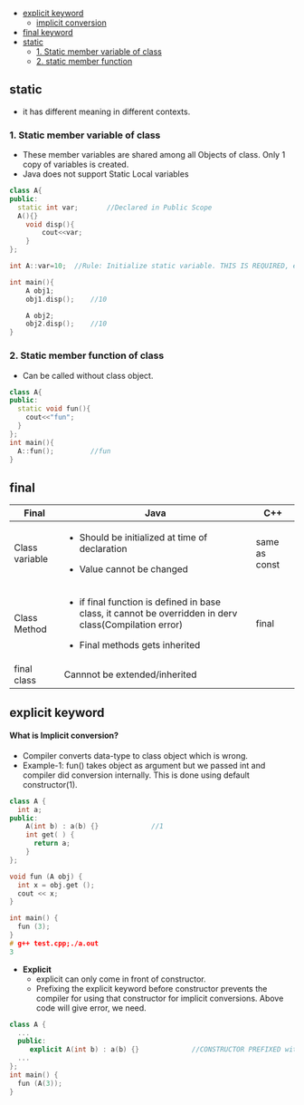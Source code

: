 - [explicit keyword](#explicit)
  - [implicit conversion](#impl)
- [final keyword](#final)
- [static](#what)
  - [1. Static member variable of class](#variable)
  - [2. static member function](#func)

<a name=what></a>
## static
- it has different meaning in different contexts.

<a name=variable></a>
### 1. Static member variable of class
- These member variables are shared among all Objects of class. Only 1 copy of variables is created.
- Java does not support Static Local variables
```c++
class A{
public:
  static int var;    	//Declared in Public Scope
  A(){}
	void disp(){
		cout<<var;
	}
};

int A::var=10;  //Rule: Initialize static variable. THIS IS REQUIRED, else Compiler will give undefined reference Error for var

int main(){
	A obj1;
	obj1.disp();    //10

	A obj2;
	obj2.disp();    //10
} 
```

<a name=func></a>
### 2. Static member function of class
- Can be called without class object.
```c++
class A{
public:
  static void fun(){
    cout<<"fun";
  }
};
int main(){
  A::fun();         //fun
}
```

<a name=final></a>
## final

|Final|Java|C++|
|---|---|---|
|Class variable|<ul><li>Should be initialized at time of declaration</li></ul><ul><li>Value cannot be changed</li></ul>|same as const|
|Class Method|<ul><li>if final function is defined in base class, it cannot be overridden in derv class(Compilation error)</li></ul><ul><li>Final methods gets inherited</li></ul>|final|
|final class|Cannnot be extended/inherited||

<a name=explicit></a>
## explicit keyword

<a name=impl></a>
#### What is Implicit conversion?
- Compiler converts data-type to class object which is wrong.
- Example-1: fun() takes object as argument but we passed int and compiler did conversion internally. This is done using default constructor(1).
```c++
class A {
  int a;
public:
    A(int b) : a(b) {}             //1
    int get( ) {
      return a;
    }
};

void fun (A obj) {
  int x = obj.get ();
  cout << x;
}

int main() {
  fun (3);
}
# g++ test.cpp;./a.out
3
```
- **Explicit** 
  - explicit can only come in front of constructor.
  - Prefixing the explicit keyword before constructor prevents the compiler for using that constructor for implicit conversions. Above code will give error, we need.
```c++
class A {
  ...
  public:
     explicit A(int b) : a(b) {}             //CONSTRUCTOR PREFIXED with EXPLICIT stops implicit conversion
  ...
};
int main() {
  fun (A(3));
}
```
